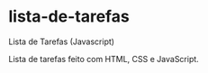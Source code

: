 # lista-de-tarefas
Lista de Tarefas (Javascript)

Lista de tarefas feito com HTML, CSS e JavaScript.
